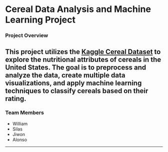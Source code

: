 # Cereal Data Analysis and Machine Learning Project
### Project Overview
This project utilizes the [Kaggle Cereal Dataset](https://www.kaggle.com/datasets/crawford/80-cereals) to explore the nutritional attributes of cereals in the United States. The goal is to preprocess and analyze the data, create multiple data visualizations, and apply machine learning techniques to classify cereals based on their rating.
---
### Team Members
- William
- Silas
- Jiwon
- Alonso
---
